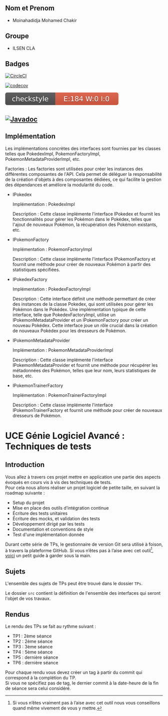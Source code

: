 

## Nom et Prenom

- Moinahadidja Mohamed Chakir

## Groupe
- ILSEN CLA

## Badges

[![CircleCI](https://dl.circleci.com/status-badge/img/gh/MOINAHADIDJA/ceri-m1-techniques-de-test/tree/master.svg?style=svg)](https://dl.circleci.com/status-badge/redirect/gh/MOINAHADIDJA/ceri-m1-techniques-de-test/tree/master)

[![codecov](https://codecov.io/gh/MOINAHADIDJA/ceri-m1-techniques-de-test/graph/badge.svg?token=R8S81SVJOP)](https://codecov.io/gh/MOINAHADIDJA/ceri-m1-techniques-de-test)

![Checkstyle](checkstyleBadge/checkstyle-result.svg)

## [![Javadoc](https://img.shields.io/badge/JavaDoc-Online-green)](https://MOINAHADIDJA.github.io/ceri-m1-techniques-de-test/)



## Implémentation

Les implémentations concrètes des interfaces sont fournies par les classes telles que PokedexImpl, PokemonFactoryImpl, PokemonMetadataProviderImpl, etc.

Factories : Les factories sont utilisées pour créer les instances des différentes composantes de l'API. Cela permet de déléguer la responsabilité de la création d'objets à des composantes dédiées, ce qui facilite la gestion des dépendances et améliore la modularité du code.

- IPokedex

    Implémentation : PokedexImpl

    Description : Cette classe implémente l'interface IPokedex et fournit les fonctionnalités pour gérer les Pokémon dans le Pokédex, telles que l'ajout de nouveaux Pokémon, la récupération des Pokémon existants, etc.
    

- IPokemonFactory

    Implémentation : PokemonFactoryImpl

    Description : Cette classe implémente l'interface IPokemonFactory et fournit une méthode pour créer de nouveaux Pokémon à partir des statistiques spécifiées.


- IPokedexFactory

    Implémentation : PokedexFactoryImpl

    Description : Cette interface définit une méthode permettant de créer des instances de la classe Pokedex, qui sont utilisées pour gérer les Pokémon dans le Pokédex. Une implémentation typique de cette interface, telle que PokedexFactoryImpl, utilise un IPokemonMetadataProvider et un IPokemonFactory pour créer un nouveau Pokédex. Cette interface joue un rôle crucial dans la création de nouveaux Pokédex pour les dresseurs de Pokémon.


- IPokemonMetadataProvider

    Implémentation : PokemonMetadataProviderImpl

    Description : Cette classe implémente l'interface IPokemonMetadataProvider et fournit une méthode pour récupérer les métadonnées des Pokémon, telles que leur nom, leurs statistiques de base, etc.


- IPokemonTrainerFactory

    Implémentation : PokemonTrainerFactoryImpl

    Description : Cette classe implémente l'interface IPokemonTrainerFactory et fournit une méthode pour créer de nouveaux dresseurs de Pokémon.

# UCE Génie Logiciel Avancé : Techniques de tests

## Introduction

Vous allez à travers ces projet mettre en application une partie des aspects évoqués en cours vis à vis des techniques de tests.  
Pour cela nous allons réaliser un projet logiciel de petite taille, en suivant la roadmap suivante : 
- Setup du projet
- Mise en place des outils d’intégration continue
- Écriture des tests unitaires
- Écriture des mocks, et validation des tests
- Développement dirigé par les tests
- Documentation et conventions de style
- Test d'une implémentation donnée

Durant cette série de TPs, le gestionnaire de version Git sera utilisé à foison, à travers la plateforme GitHub. Si vous n’êtes pas à l’aise avec cet outil[^1], [voici](http://rogerdudler.github.io/git-guide/) un petit guide à garder sous la main.

## Sujets

L'ensemble des sujets de TPs peut être trouvé dans le dossier `TPs`.

Le dossier `src` contient la définition de l'ensemble des interfaces qui seront l'objet de vos travaux.

## Rendus

Le rendu des TPs se fait au rythme suivant :

- TP1 : 2ème séance
- TP2 : 2ème séance
- TP3 : 3ème séance
- TP4 : 5ème séance
- TP5 : dernière séance
- TP6 : dernière séance

Pour chaque rendu vous devez créer un tag à partir du commit qui correspond à la complétion du TP.  
Si vous ne spécifiez pas de tag, le dernier commit à la date-heure de la fin de séance sera celui considéré.

[^1]: Si vous n’êtes vraiment pas à l’aise avec cet outil nous vous conseillons quand même vivement de vous y mettre.
